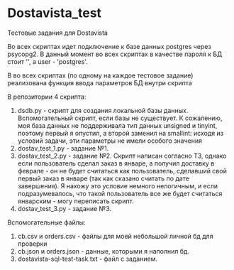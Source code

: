 # Dostavista_test
Тестовые задания для Dostavista

Во всех скриптах идет подключение к базе данных postgres через psycopg2.
В данный момент во всех скриптах в качестве пароля к БД стоит '', а user - 'postgres'.

В во всех скриптах (по одному на каждое тестовое задание) реализована функция ввода параметров БД внутри скрипта

В репозитории 4 скрипта:
1) dsdb.py - скрипт для создания локальной базы данных. Вспомогательный скрипт, если базы не существует.
   К сожалению, моя база данных не поддерживала тип данных unsigned и tinyint, поэтому первый я опустил, а второй заменил на smallint:
   исходя из условий задачи, эти параметры не имели особого значения
2) dostav_test_1.py - задание №1.
3) dostav_test_2.py - задание №2. Скрипт написан согласно ТЗ, однако если пользователь сделал заказ в январе, а получил доставку в феврале - он не будет считаться как пользователь,
   сделавший свой первый заказ в январе (так как сказано считать по дате завершения). Я нахожу это условие немного нелогичным, 
   и если подразумевалось, что такой пользователь все же будет считаться январским - могу переписать скрипт.
4) dostav_test_3.py - задание №3.

Вспомогательные файлы:
1) cb.csv и orders.csv - файлы для моей небольшой личной бд для проверки
2) cb.json и orders.json - данные, которыми я наполнил бд.
3) dostavista-sql-test-task.txt - файл с заданием.
